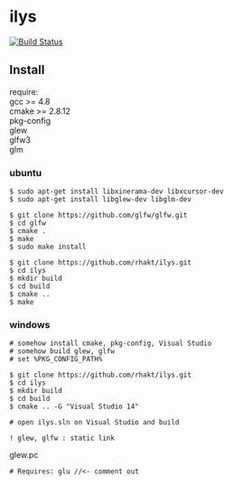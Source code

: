 # ilys

[![Build Status](https://drone.io/github.com/rhakt/ilys/status.png)](https://drone.io/github.com/rhakt/ilys/latest)


## Install

require:  
gcc >= 4.8  
cmake >= 2.8.12  
pkg-config  
glew  
glfw3  
glm 

### ubuntu

    $ sudo apt-get install libxinerama-dev libxcursor-dev
    $ sudo apt-get install libglew-dev libglm-dev
    
    $ git clone https://github.com/glfw/glfw.git
    $ cd glfw
    $ cmake .
    $ make
    $ sudo make install
    
    $ git clone https://github.com/rhakt/ilys.git
    $ cd ilys
    $ mkdir build
    $ cd build
    $ cmake ..
    $ make
    
### windows
    
    # somehow install cmake, pkg-config, Visual Studio
    # somehow build glew, glfw
    # set %PKG_CONFIG_PATH%
    
    $ git clone https://github.com/rhakt/ilys.git
    $ cd ilys
    $ mkdir build
    $ cd build 
    $ cmake .. -G "Visual Studio 14"
    
    # open ilys.sln on Visual Studio and build
    
    ! glew, glfw : static link
    
glew.pc
    
    # Requires: glu //<- comment out

